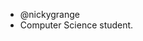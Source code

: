 - @nickygrange
- Computer Science student.

<!---
nickygrange/nickygrange is a ✨ special ✨ repository because its `README.md` (this file) appears on your GitHub profile.
You can click the Preview link to take a look at your changes.
--->
